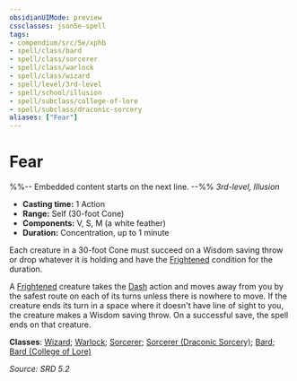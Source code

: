```yaml
---
obsidianUIMode: preview
cssclasses: json5e-spell
tags:
- compendium/src/5e/xphb
- spell/class/bard
- spell/class/sorcerer
- spell/class/warlock
- spell/class/wizard
- spell/level/3rd-level
- spell/school/illusion
- spell/subclass/college-of-lore
- spell/subclass/draconic-sorcery
aliases: ["Fear"]
---
```

# Fear
%%-- Embedded content starts on the next line. --%%
*3rd-level, Illusion*  

- **Casting time:** 1 Action
- **Range:** Self (30-foot Cone)
- **Components:** V, S, M (a white feather)
- **Duration:** Concentration, up to 1 minute

Each creature in a 30-foot Cone must succeed on a Wisdom saving throw or drop whatever it is holding and have the [Frightened](conditions.md#Frightened) condition for the duration.

A [Frightened](conditions.md#Frightened) creature takes the [Dash](actions.md#Dash) action and moves away from you by the safest route on each of its turns unless there is nowhere to move. If the creature ends its turn in a space where it doesn't have line of sight to you, the creature makes a Wisdom saving throw. On a successful save, the spell ends on that creature.

**Classes**: [Wizard](list-spells-classes-wizard.md); [Warlock](list-spells-classes-warlock.md); [Sorcerer](list-spells-classes-sorcerer.md); [Sorcerer (Draconic Sorcery)](list-spells-classes-sorcerer-xphb-draconic-sorcery-xphb.md "subclass=XPHB;class=XPHB"); [Bard](list-spells-classes-bard.md); [Bard (College of Lore)](list-spells-classes-bard-xphb-college-of-lore-xphb.md "subclass=XPHB;class=XPHB")

*Source: SRD 5.2*